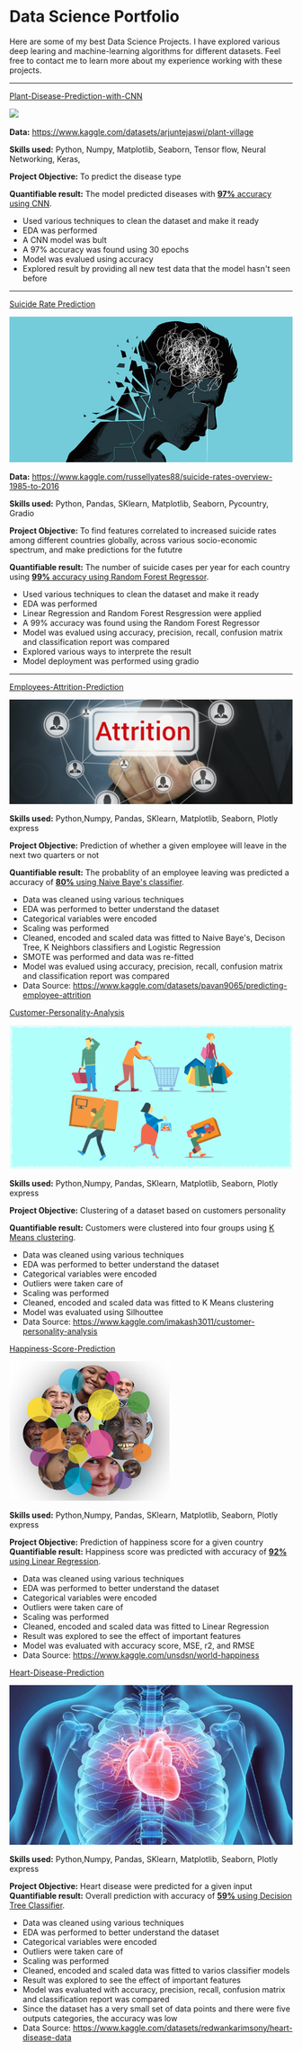 # Data Science Portfolio

Here are some of my best Data Science Projects. I have explored various deep learing and machine-learning algorithms for different datasets. Feel free to contact me to learn more about my experience working with these projects.

***
[Plant-Disease-Prediction-with-CNN](https://github.com/BayeTechis/Plant-Disease-Prediction-with-CNN/blob/main/Plant%20Village%20CNN.ipynb)

<img src="plantvillagedisease.png?raw=true"/>

**Data:** https://www.kaggle.com/datasets/arjuntejaswi/plant-village

**Skills used:** Python, Numpy, Matplotlib, Seaborn, Tensor flow, Neural Networking, Keras, 

**Project Objective:** To predict the disease type

**Quantifiable result:** The model predicted diseases with [**97%** accuracy using CNN](https://github.com/BayeTechis/Plant-Disease-Prediction-with-CNN/blob/main/Plant%20Village%20CNN.ipynb).

- Used various techniques to clean the dataset and make it ready
- EDA was performed 
- A CNN model was bult
- A 97% accuracy was found using 30 epochs
- Model was evalued using accuracy
- Explored result by providing all new test data that the model hasn't seen before
***

[Suicide Rate Prediction](https://github.com/BayeTechis/Suicide-Rates-Prediction/blob/main/SuicideRatesPrediction.ipynb)

<img src="images/American Psychological Association.jpg?raw=true"/>

**Data:** https://www.kaggle.com/russellyates88/suicide-rates-overview-1985-to-2016

**Skills used:** Python, Pandas, SKlearn, Matplotlib, Seaborn, Pycountry, Gradio

**Project Objective:** To find features correlated to increased suicide rates among different countries globally, across various socio-economic spectrum, and make predictions for the fututre

**Quantifiable result:** The number of suicide cases per year for each country using  [**99%** accuracy using Random Forest Regressor](https://github.com/BayeTechis/Suicide-Rates-Prediction/blob/main/SuicideRatesPrediction.ipynb).

- Used various techniques to clean the dataset and make it ready
- EDA was performed 
- Linear Regression and Random Forest Resgression were applied
- A 99% accuracy was found using the Random Forest Regressor
- Model was evalued using accuracy, precision, recall, confusion matrix and classification report was compared
- Explored various ways to interprete the result
- Model deployment was performed using gradio
***

[Employees-Attrition-Prediction](https://github.com/BayeTechis/Employees-Attrition-Prediction/blob/main/EmployeeAttritionPrediction.ipynb)

<img src="images/The Omnia Group.png?raw=true"/>

**Skills used:** Python,Numpy, Pandas, SKlearn, Matplotlib, Seaborn, Plotly express

**Project Objective:** Prediction of whether a given employee will leave in the next two quarters or not

**Quantifiable result:** The probablity of an employee leaving was predicted a accuracy of [**80%** using Naive Baye's classifier](https://github.com/BayeTechis/Employees-Attrition-Prediction/blob/main/EmployeeAttritionPrediction.ipynb).

- Data was cleaned using various techniques
- EDA was performed to better understand the dataset
- Categorical variables were encoded
- Scaling was performed
- Cleaned, encoded and scaled data was fitted to Naive Baye's, Decison Tree, K Neighbors classifiers and Logistic Regression 
- SMOTE was performed and data was re-fitted 
- Model was evalued using accuracy, precision, recall, confusion matrix and classification report was compared
- Data Source: https://www.kaggle.com/datasets/pavan9065/predicting-employee-attrition

[Customer-Personality-Analysis ](https://github.com/BayeTechis/Customer-Personality-Analysis/blob/main/CustomerPersonalityAnalysis.ipynb)

<img src="Consumer-Buying-Behavior.png?raw=true"/>

**Skills used:** Python,Numpy, Pandas, SKlearn, Matplotlib, Seaborn, Plotly express

**Project Objective:** Clustering of a dataset based on customers personality

**Quantifiable result:** Customers were clustered into four groups using [K Means clustering](https://github.com/BayeTechis/Customer-Personality-Analysis/blob/main/CustomerPersonalityAnalysis.ipynb).

- Data was cleaned using various techniques
- EDA was performed to better understand the dataset
- Categorical variables were encoded
- Outliers were taken care of
- Scaling was performed
- Cleaned, encoded and scaled data was fitted to K Means clustering
- Model was evaluated using Silhouttee 
- Data Source: https://www.kaggle.com/imakash3011/customer-personality-analysis

[Happiness-Score-Prediction](https://github.com/BayeTechis/Happiness-Prediction/blob/main/HappinessPrediction.ipynb)

<img src="images/The Earth Institute -Columbia University.jpg?raw=true"/>

**Skills used:** Python,Numpy, Pandas, SKlearn, Matplotlib, Seaborn, Plotly express

**Project Objective:** Prediction of happiness score for a given country 
**Quantifiable result:** Happiness score was predicted with accuracy of [**92%** using Linear Regression](https://github.com/BayeTechis/Happiness-Prediction/blob/main/HappinessPrediction.ipynb).

- Data was cleaned using various techniques
- EDA was performed to better understand the dataset
- Categorical variables were encoded
- Outliers were taken care of 
- Scaling was performed
- Cleaned, encoded and scaled data was fitted to Linear Regression 
- Result was explored to see the effect of important features
- Model was evaluated with accuracy score, MSE, r2, and RMSE
- Data Source: https://www.kaggle.com/unsdsn/world-happiness

[Heart-Disease-Prediction](https://github.com/BayeTechis/Heart-Disease/blob/main/UCIHeartDisease.ipynb)

<img src="images/Nationla Heart, Lung, and Blood Institute.jpg?raw=true"/>

**Skills used:** Python,Numpy, Pandas, SKlearn, Matplotlib, Seaborn, Plotly express

**Project Objective:** Heart disease were predicted for a given input
**Quantifiable result:** Overall prediction with accuracy of [**59%** using Decision Tree Classifier](https://github.com/BayeTechis/Heart-Disease/blob/main/UCIHeartDisease.ipynb).

- Data was cleaned using various techniques
- EDA was performed to better understand the dataset
- Categorical variables were encoded
- Outliers were taken care of 
- Scaling was performed
- Cleaned, encoded and scaled data was fitted to varios classifier models 
- Result was explored to see the effect of important features
- Model was evaluated with accuracy, precision, recall, confusion matrix and classification report was compared
- Since the dataset has a very small set of data points and there were five outputs categories, the accuracy was low
- Data Source: https://www.kaggle.com/datasets/redwankarimsony/heart-disease-data
